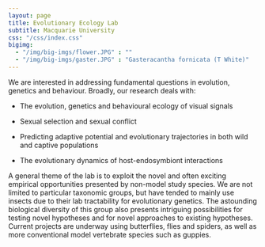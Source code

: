 ```yaml
---
layout: page
title: Evolutionary Ecology Lab
subtitle: Macquarie University
css: "/css/index.css"
bigimg:
  - "/img/big-imgs/flower.JPG" : ""
  - "/img/big-imgs/gaster.JPG" : "Gasteracantha fornicata (T White)"
---
```


We are interested in addressing fundamental questions in evolution, genetics and behaviour. Broadly, our research deals with:

- The evolution, genetics and behavioural ecology of visual signals

- Sexual selection and sexual conflict

- Predicting adaptive potential and evolutionary trajectories in both wild and captive populations

- The evolutionary dynamics of host-endosymbiont interactions

A general theme of the lab is to exploit the novel and often exciting empirical opportunities presented by non-model study species. We are not limited to particular taxonomic groups, but have tended to mainly use insects due to their lab tractability for evolutionary genetics. The astounding biological diversity of this group also presents intriguing possibilities for testing novel hypotheses and for novel approaches to existing hypotheses. Current projects are underway using butterflies, flies and spiders, as well as more conventional model vertebrate species such as guppies.

